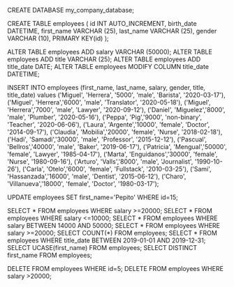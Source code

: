 CREATE DATABASE my_company_database;

CREATE TABLE employees (
id INT AUTO_INCREMENT, 
birth_date DATETIME,
first_name VARCHAR (25),
last_name VARCHAR (25),
gender VARCHAR (10),
PRIMARY KEY(id)
);

ALTER TABLE employees ADD salary VARCHAR (50000);
ALTER TABLE employees ADD title VARCHAR (25);
ALTER TABLE employees ADD title_date DATE;
ALTER TABLE employees MODIFY COLUMN title_date DATETIME;

INSERT INTO employees (first_name, last_name, salary, gender, title, title_date) values
('Miguel', 'Herrera', '5000', 'male', 'Barista', '2020-03-17'),
('Miguel', 'Herrera','6000', 'male', 'Translator', '2020-05-18'), 
('Miguel', 'Herrera','7000', 'male', 'Lawyer', '2020-09-12'),
('Daniel', 'Miguelez','8000', 'male', 'Plumber', '2020-05-16'),
('Peppa', 'Pig','9000', 'non-binary', 'Teacher', '2020-06-06'),
('Laura', 'Argente','10000', 'female', 'Doctor', '2014-09-17'),
('Claudia', 'Mobilia','20000', 'female', 'Nurse', '2018-02-18'),
('Hadi', 'Samadi','30000', 'male', 'Professor', '2015-12-12'),
('Pascual', 'Bellros','40000', 'male', 'Baker', '2019-06-17'),
('Patricia', 'Mengual','50000', 'female', 'Lawyer', '1985-04-17'),
('Marta', 'Enguidanos','30000', 'female', 'Nurse', '1980-09-16'),
('Arturo', 'Valls','8000', 'male', 'Journalist', '1990-10-26'),
('Carla', 'Otelo','6000', 'female', 'Fullstack', '2010-03-25'),
('Sami', 'Hassanzada','16000', 'male', 'Dentist', '2015-06-12'),
('Charo', 'Villanueva','18000', 'female', 'Doctor', '1980-03-17');

UPDATE employees SET first_name='Pepito' WHERE id=15;

SELECT * FROM employees WHERE salary >=20000;
SELECT * FROM employees WHERE salary <=10000;
SELECT * FROM employees WHERE salary BETWEEN 14000 AND 50000;
SELECT * FROM employees WHERE salary >=20000;
SELECT COUNT(*) FROM employees;
SELECT * FROM employees WHERE title_date BETWEEN 2019-01-01 AND 2019-12-31;
SELECT UCASE(first_name) FROM employees;
SELECT DISTINCT first_name FROM employees;

DELETE FROM employees WHERE id=5;
DELETE FROM employees WHERE salary >20000;